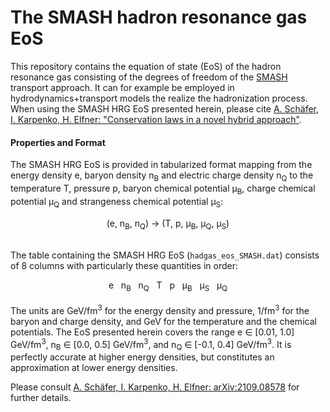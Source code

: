 # The SMASH hadron resonance gas EoS

This repository contains the equation of state (EoS) of the hadron resonance gas consisting of the degrees of freedom of the [SMASH](http://smash-transport.github.io) transport approach. It can for example be employed in hydrodynamics+transport models the realize the hadronization process. <br>
When using the SMASH HRG EoS presented herein, please cite
[A. Schäfer, I. Karpenko, H. Elfner: "Conservation laws in a novel hybrid approach"](https://inspirehep.net/literature?sort=mostrecent&size=25&page=1&q=Conservation%20laws%20in%20a%20novel%20hybrid%20approach).


#### Properties and Format
The SMASH HRG EoS is provided in tabularized format mapping from the energy density e, baryon density n<sub>B</sub> and electric charge density n<sub>Q</sub> to the temperature T, pressure p, baryon chemical potential &#956;<sub>B</sub>, charge chemical potential &#956;<sub>Q</sub> and strangeness chemical potential &#956;<sub>S</sub>:

<center>
(e, n<sub>B</sub>, n<sub>Q</sub>) -> (T, p, &#956;<sub>B</sub>, &#956;<sub>Q</sub>, &#956;<sub>S</sub>)
</center>
<br>

The table containing the SMASH HRG EoS (``hadgas_eos_SMASH.dat``) consists of 8 columns with particularly these quantities in order:
<center>
e &nbsp; n<sub>B</sub> &nbsp; n<sub>Q</sub> &nbsp; T &nbsp; p &nbsp; &#956;<sub>B</sub> &nbsp; &#956;<sub>S</sub> &nbsp; &#956;<sub>Q</sub>
</center>
<br>
The units are GeV/fm<sup>3</sup> for the energy density and pressure, 1/fm<sup>3</sup> for the baryon and charge density, and GeV for the temperature and the chemical potentials. The EoS presented herein covers the range e &#8712; [0.01, 1.0] GeV/fm<sup>3</sup>, n<sub>B</sub> &#8712; [0.0, 0.5] GeV/fm<sup>3</sup>, and n<sub>Q</sub> &#8712; [-0.1, 0.4] GeV/fm<sup>3</sup>. It is perfectly accurate at higher energy densities, but constitutes an approximation at lower energy densities.

Please consult [A. Schäfer, I. Karpenko, H. Elfner: arXiv:2109.08578](https://inspirehep.net/literature?sort=mostrecent&size=25&page=1&q=Conservation%20laws%20in%20a%20novel%20hybrid%20approach) for further details.
